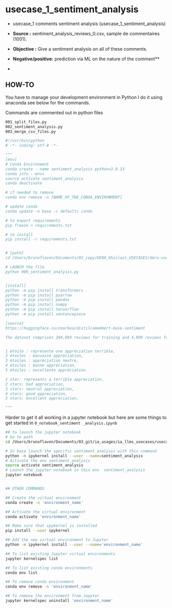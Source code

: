 # usecase_1_sentiment_analysis

- usecase_1 comments sentiment analysis (usecase_1_sentiment_analysis)

- **Source :** sentiment_analysis_reviews_0.csv, sample de commentaires (1001).
- **Objective :** Give a sentiment analysis on all of these comments.
- **Negative/positive:**  prediction via ML on the nature of the comment**
- 
## HOW-TO

You have to manage your development environment in Python I do it using anaconda see below for the commands.

Commands are commented out in python files

```bash
001_split_files.py
002_sentiment_analysis.py
003_merge_csv_files.py
```

```python
#!/usr/bin/python
# -*- coding: utf-8 -*-

"""
[env]
# Conda Environment
conda create --name sentiment_analysis python=3.9.13
conda info --envs
source activate sentiment_analysis
conda deactivate

# if needed to remove
conda env remove -n [NAME_OF_THE_CONDA_ENVIRONMENT]

# update conda 
conda update -n base -c defaults conda

# to export requirements
pip freeze > requirements.txt

# to install
pip install -r requirements.txt


# [path]
cd /Users/brunoflaven/Documents/02_copy/DERA_Ghislain_USECASES/dera-usecases/usecase_1_sentiment_analysis

# LAUNCH the file
python 009_sentiment_analysis.py


[install]
python -m pip install transformers
python -m pip install pyarrow
python -m pip install pandas
python -m pip install numpy
python -m pip install tensorflow
python -m pip install sentencepiece

[source]
https://huggingface.co/cmarkea/distilcamembert-base-sentiment

The dataset comprises 204,993 reviews for training and 4,999 reviews for the test from Amazon, and 235,516 and 4,729 critics from Allocine website. The dataset is labeled into five categories:


1 étoile : représente une appréciation terrible,
2 étoiles : mauvaise appréciation,
3 étoiles : appréciation neutre,
4 étoiles : bonne appréciation,
5 étoiles : excellente appréciation.

1 star: represents a terrible appreciation,
2 stars: bad appreciation,
3 stars: neutral appreciation,
4 stars: good appreciation,
5 stars: excellent appreciation.

"""
```

Harder to get it all working in a jupyter notebook but here are some things to get started in `0_notebook_sentiment _analysis.ipynb`

```bash
## to launch the jupyter notebook
# Go to path
cd /Users/brunoflaven/Documents/03_git/ia_usages/ia_llms_usecases/usecase_1_sentiment_analysis/

# In base launch the specific sentiment_analysis with this command
python -m ipykernel install --user --name=sentiment_analysis
# Activate the env sentiment_analysis
source activate sentiment_analysis
# Launch the jupyter notebook in this env  sentiment_analysis
jupyter notebook


## OTHER COMMANDS

## Create the virtual environment
conda create -n 'environment_name'

## Activate the virtual environment
conda activate 'environment_name'

## Make sure that ipykernel is installed
pip install --user ipykernel

## Add the new virtual environment to Jupyter
python -m ipykernel install --user --name='environment_name'

## To list existing Jupyter virtual environments
jupyter kernelspec list

## To list existing conda environments
conda env list

## To remove conda environment
conda env remove -n 'environment_name'

## To remove the environment from Jupyter
jupyter kernelspec uninstall 'environment_name'

```

